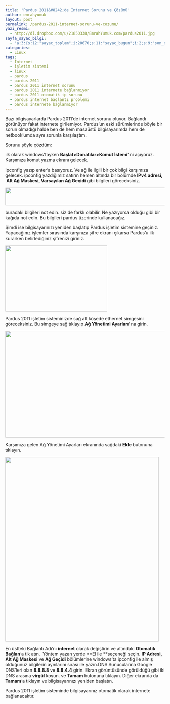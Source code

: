 ```yaml
---
title: 'Pardus 2011&#8242;de İnternet Sorunu ve Çözümü'
author: emrahyumuk
layout: post
permalink: /pardus-2011-internet-sorunu-ve-cozumu/
yazi_resmi:
  - http://dl.dropbox.com/u/21850338/EmrahYumuk.com/pardus2011.jpg
sayfa_sayac_bilgi:
  - 'a:3:{s:12:"sayac_toplam";i:20670;s:11:"sayac_bugun";i:2;s:9:"son_okuma";i:1366293904;}'
categories:
  - Linux
tags:
  - İnternet
  - işletim sistemi
  - linux
  - pardus
  - pardus 2011
  - pardus 2011 internet sorunu
  - pardus 2011 internete bağlanmıyor
  - pardus 2011 otomatik ip sorunu
  - pardus internet bağlantı problemi
  - pardus internete bağlanmıyor
---
```

Bazı bilgisayarlarda Pardus 2011&#8242;de internet sorunu oluyor. Bağlandı görünüyor fakat internete girilemiyor. Pardus&#8217;un eski sürümlerinde böyle bir sorun olmadığı halde ben de hem masaüstü bilgisayarımda hem de netbook&#8217;umda aynı sorunla karşılaştım.

Sorunu şöyle çözdüm:

<!--more-->

ilk olarak windows&#8217;tayken **Başlat>Donatılar>Komut İstemi**&#8216; ni açıyoruz. Karşımıza komut yazma ekranı gelecek.

ipconfig yazıp enter&#8217;a basıyoruz. Ve ağ ile ilgili bir çok bilgi karşımıza gelecek. ipconfig yazdığımız satırın hemen altında bir bölümde **IPv4 adresi,  Alt Ağ Maskesi, Varsayılan Ağ Geçidi** gibi bilgileri göreceksiniz.

<img class="alignnone" title="ipconfig" src="http://dl.dropbox.com/u/21850338/EmrahYumuk.com/ipconfigmp.jpg" alt="" width="540" height="55" />

buradaki bilgileri not edin. siz de farklı olabilir. Ne yazıyorsa olduğu gibi bir kağıda not edin. Bu bilgileri pardus üzerinde kullanacağız.

Şimdi ise bilgisayarınızı yeniden başlatıp Pardus işletim sistemine geçiniz. Yapacağınız işlemler sırasında karşınıza şifre ekranı çıkarsa Pardus&#8217;u ilk kurarken belirlediğiniz şifrenizi giriniz.

<img class="alignnone" title="pardus 2011" src="http://dl.dropbox.com/u/21850338/EmrahYumuk.com/pardus1.png" alt="" width="322" height="208" />

Pardus 2011 işletim sisteminizde sağ alt köşede ethernet simgesini göreceksiniz. Bu simgeye sağ tıklayıp **Ağ Yönetimi Ayarları**&#8216; na girin.

<img class="alignnone" title="pardus 2011" src="http://dl.dropbox.com/u/21850338/EmrahYumuk.com/pardus2.png" alt="" width="563" height="335" />

Karşımıza gelen Ağ Yönetimi Ayarları ekranında sağdaki **Ekle** butonuna tıklayın.

<img class="alignnone" title="pardus 2011" src="http://dl.dropbox.com/u/21850338/EmrahYumuk.com/pardus3.png" alt="" width="485" height="581" />

En üstteki Bağlantı Adı&#8217;nı **internet** olarak değiştirin ve altındaki **Otomatik Bağlan**&#8216;a tik atın.  Yöntem yazan yerde **El ile **seçeneği seçin. **IP Adresi, Alt Ağ Maskesi** ve **Ağ Geçidi** bölümlerine windows&#8217;ta ipconfig ile almış olduğunuz bilgilerin aynılarını sırası ile yazın.DNS Sunucularına Google DNS&#8217;leri olan **8.8.8.8** ve **8.8.4.4** girin. Ekran görüntüsünde görüldüğü gibi iki DNS arasına **virgül** koyun. ve **Tamam** butonuna tıklayın. Diğer ekranda da **Tamam**&#8216;a tıklayın ve bilgisayarınızı yeniden başlatın.

Pardus 2011 işletim sisteminde bilgisayarınız otomatik olarak internete bağlanacaktır.